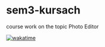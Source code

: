 # sem3-kursach
course work on the topic Photo Editor

[![wakatime](https://wakatime.com/badge/user/11288404-d9dc-4a59-abbb-f91d607d51fc/project/018bf29e-2e1f-403e-a076-00b373dfaca3.svg)](https://wakatime.com/badge/user/11288404-d9dc-4a59-abbb-f91d607d51fc/project/018bf29e-2e1f-403e-a076-00b373dfaca3)
